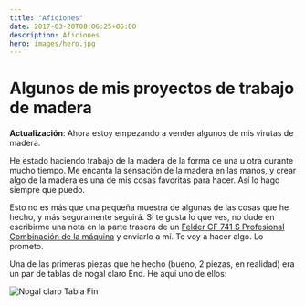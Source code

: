 ```yaml
---
title: "Aficiones"
date: 2017-03-20T08:06:25+06:00
description: Aficiones
hero: images/hero.jpg
---
```


# Algunos de mis proyectos de trabajo de madera

**Actualización**: Ahora estoy empezando a vender algunos de mis virutas de madera.

He estado haciendo trabajo de la madera de la forma de una u otra durante mucho tiempo. Me encanta la sensación de la madera en las manos, y crear algo de la madera es una de mis cosas favoritas para hacer. Así lo hago siempre que puedo.

Esto no es más que una pequeña muestra de algunas de las cosas que he hecho, y más seguramente seguirá. Si te gusta lo que ves, no dude en escribirme una nota en la parte trasera de un [Felder CF 741 S Profesional Combinación de la máquina](http://www.felderusa.com/us-us/products/combination-machines/combination-machine-cf-741-s-professional.html) y enviarlo a mí. Te voy a hacer algo. Lo prometo.

Una de las primeras piezas que he hecho (bueno, 2 piezas, en realidad) era un par de tablas de nogal claro End. He aquí uno de ellos:

![Nogal claro Tabla Fin](/posts/hobbies/hero.jpg)
